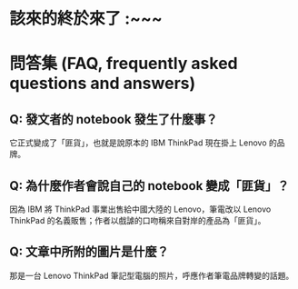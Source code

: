 # 該來的終於來了 :~~~

# 問答集 (FAQ, frequently asked questions and answers)

## Q: 發文者的 notebook 發生了什麼事？
它正式變成了「匪貨」，也就是說原本的 IBM ThinkPad 現在掛上 Lenovo 的品牌。

## Q: 為什麼作者會說自己的 notebook 變成「匪貨」？
因為 IBM 將 ThinkPad 事業出售給中國大陸的 Lenovo，筆電改以 Lenovo ThinkPad 的名義販售；作者以戲謔的口吻稱來自對岸的產品為「匪貨」。

## Q: 文章中所附的圖片是什麼？
那是一台 Lenovo ThinkPad 筆記型電腦的照片，呼應作者筆電品牌轉變的話題。